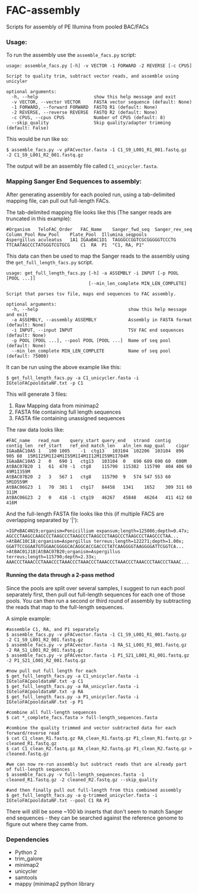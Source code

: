 # FAC-assembly
Scripts for assembly of PE Illumina from pooled BAC/FACs 

### Usage:
To run the assembly use the `assemble_facs.py` script:
```
usage: assemble_facs.py [-h] -v VECTOR -1 FORWARD -2 REVERSE [-c CPUS]

Script to quality trim, subtract vector reads, and assemble using unicyler

optional arguments:
  -h, --help                     show this help message and exit
  -v VECTOR, --vector VECTOR     FASTA vector sequence (default: None)
  -1 FORWARD, --forward FORWARD  FASTQ R1 (default: None)
  -2 REVERSE, --reverse REVERSE  FASTQ R2 (default: None)
  -c CPUS, --cpus CPUS           Number of CPUS (default: 8)
  --skip_quality                 Skip quality/adapter trimming (default: False)
```
This would be run like so:
```
$ assemble_facs.py -v pFACvector.fasta -1 C1_S9_L001_R1_001.fastq.gz -2 C1_S9_L001_R2_001.fastq.gz
```
The output will be an assembly file called `C1_unicycler.fasta`.


### Mapping Sanger End Sequences to assembly:

After generating assembly for each pooled run, using a tab-delimited mapping file, can pull out full-length FACs.

The tab-delimited mapping file looks like this (The sanger reads are truncated in this example):
```
#Organism   TeloFAC_Order   FAC_Name    Sanger_fwd_seq  Sanger_rev_seq  Column_Pool Row_Pool    Plate_Pool  Illumina_seqpools
Aspergillus aculeatus   1A1 IGAaBAC1D1  TAGGGCCGGTCGCGGGGGTCCCTG    TTCAATAGCCCTATGGGTCGTGCG    C1  RA  P1  "C1, RA, P1"
```
This data can then be used to map the Sanger reads to the assembly using the `get_full_length_facs.py` script.
```
usage: get_full_length_facs.py [-h] -a ASSEMBLY -i INPUT [-p POOL [POOL ...]]
                               [--min_len_complete MIN_LEN_COMPLETE]

Script that parses tsv file, maps end sequences to FAC assembly.

optional arguments:
  -h, --help                                  show this help message and exit
  -a ASSEMBLY, --assembly ASSEMBLY            Assembly in FASTA format (default: None)
  -i INPUT, --input INPUT                     TSV FAC end sequences (default: None)
  -p POOL [POOL ...], --pool POOL [POOL ...]  Name of seq pool (default: None)
  --min_len_complete MIN_LEN_COMPLETE         Name of seq pool (default: 75000)
```
It can be run using the above example like this:
```
$ get_full_length_facs.py -a C1_unicycler.fasta -i IGteloFACpooldataNF.txt -p C1
```
This will generate 3 files:
1) Raw Mapping data from minimap2
2) FASTA file containing full length sequences
3) FASTA file containing unassigned sequences

The raw data looks like:
```
#FAC_name   read_num    query_start query_end   strand  contig  contig_len  ref_start   ref_end match_len   aln_len map_qual    cigar
IGAaBAC10A5 1   100 1005    -1  ctg13   103104  102206  103104  896 905 60  15M1I25M1I24M1I55M1I4M1I12M1I59M1I704M
IGAaBAC10A5 2   0   690 1   ctg13   103104  0   690 689 690 60  690M
AtBAC07B20  1   61  470 -1  ctg8    115790  115382  115790  404 406 60  49M1I359M
AtBAC07B20  2   3   567 1   ctg8    115790  9   574 547 553 60  5M1D559M
AtBAC06G23  1   70  381 1   ctg17   84458   1341    1652    309 311 60  311M
AtBAC06G23  2   0   416 -1  ctg19   46267   45848   46264   411 412 60  416M
```
And the full-length FASTA file looks like this (if multiple FACS are overlapping separated by '|'):
```
>IGPeBAC4N19;organism=Penicillium expansum;length=125086;depth=0.47x;
AGCCCTAAGCCAAGCCCTAAGCCCTAAGCCCTAAGCCCTAAGCCCTAAGCCCTAAGCCCTAA...               
>AtBAC10C18;organism=Aspergillus terreus;length=122271;depth=1.00x;
GGATTCCGGAATGTGGAACGGGGCACAGGCACCGACCCTATCAAGGGGTAAGGGGATTCGGTCA...
>AtBAC01J18|AtBAC07B20;organism=Aspergillus terreus;length=115790;depth=2.33x;
AAACCCTAAACCCTAAACCCTAAACCCTAAACCCTAAACCCTAAACCCTAAACCCTAACCCTAAAC...
```

#### Running the data through a 2-pass method

Since the pools are split over several samples, I suggest to run each pool separately first, then pull out full-length sequences for each one of those pools. You can then run a second or third round of assembly by subtracting the reads that map to the full-length sequences.

A simple example:
```
#assemble C1, RA, and P1 separately
$ assemble_facs.py -v pFACvector.fasta -1 C1_S9_L001_R1_001.fastq.gz -2 C1_S9_L001_R2_001.fastq.gz
$ assemble_facs.py -v pFACvector.fasta -1 RA_S1_L001_R1_001.fastq.gz -2 RA_S1_L001_R2_001.fastq.gz 
$ assemble_facs.py -v pFACvector.fasta -1 P1_S21_L001_R1_001.fastq.gz -2 P1_S21_L001_R2_001.fastq.gz

#now pull out full length for each
$ get_full_length_facs.py -a C1_unicycler.fasta -i IGteloFACpooldataNF.txt -p C1
$ get_full_length_facs.py -a RA_unicycler.fasta -i IGteloFACpooldataNF.txt -p RA
$ get_full_length_facs.py -a P1_unicycler.fasta -i IGteloFACpooldataNF.txt -p P1

#combine all full-length sequences
$ cat *_complete_facs.fasta > full-length_sequences.fasta

#combine the quality trimmed and vector subtracted data for each forward/reverse read
$ cat C1_clean_R1.fastq.gz RA_clean_R1.fastq.gz P1_clean_R1.fastq.gz > cleaned_R1.fastq.gz
$ cat C1_clean_R2.fastq.gz RA_clean_R2.fastq.gz P1_clean_R2.fastq.gz > cleaned.fastq.gz

#we can now re-run assembly but subtract reads that are already part of full-length sequences
$ assemble_facs.py -v full-length_sequences.fasta -1 cleaned_R1.fastq.gz -2 cleaned_R2.fastq.gz --skip_quality

#and then finally pull out full-length from this combined assembly
$ get_full_length_facs.py -a q-trimmed_unicycler.fasta -i IGteloFACpooldataNF.txt --pool C1 RA P1
```

There will still be some ~100 kb inserts that don't seem to match Sanger end sequences - they can be searched against the reference genome to figure out where they came from.

### Dependencies
* Python 2
* trim_galore
* minimap2
* unicycler
* samtools
* mappy (minimap2 python library


